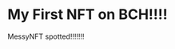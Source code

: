 # My First NFT on BCH!!!!
MessyNFT spotted!!!!!!!
                                                                                                                                                                           